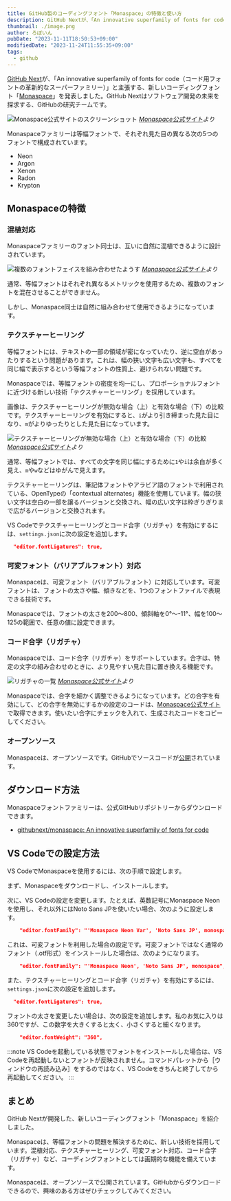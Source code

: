 ```yaml
---
title: GitHub製のコーディングフォント「Monaspace」の特徴と使い方
description: GitHub Nextが、「An innovative superfamily of fonts for code（コード用フォントの革新的なスーパーファミリー）」と主張する、可変フォント対応の新しいコーディングフォント「Monaspace」を発表しました。
thumbnail: ./image.png
author: ろぼいん
pubDate: "2023-11-11T18:50:53+09:00"
modifiedDate: "2023-11-24T11:55:35+09:00"
tags:
  - github
---
```


[GitHub Next](https://githubnext.com/)が、「An innovative superfamily of fonts for code（コード用フォントの革新的なスーパーファミリー）」と主張する、新しいコーディングフォント「[Monaspace](https://monaspace.githubnext.com/)」を発表しました。GitHub Nextはソフトウェア開発の未来を探求する、GitHubの研究チームです。

![Monaspace公式サイトのスクリーンショット](./image.png)
*[Monaspace公式サイト](https://monaspace.githubnext.com/)より*

Monaspaceファミリーは等幅フォントで、それぞれ見た目の異なる次の5つのフォントで構成されています。

- Neon
- Argon
- Xenon
- Radon
- Krypton

## Monaspaceの特徴

### 混植対応

Monaspaceファミリーのフォント同士は、互いに自然に混植できるように設計されています。

![複数のフォントフェイスを組み合わせたようす](./image-1.png)
*[Monaspace公式サイト](https://monaspace.githubnext.com/)より*

通常、等幅フォントはそれぞれ異なるメトリックを使用するため、複数のフォントを混在させることができません。

しかし、Monaspace同士は自然に組み合わせて使用できるようになっています。

### テクスチャーヒーリング

等幅フォントには、テキストの一部の領域が密になっていたり、逆に空白があったりするという問題があります。これは、幅の狭い文字も広い文字も、すべてを同じ幅で表示するという等幅フォントの性質上、避けられない問題です。

Monaspaceでは、等幅フォントの密度を均一にし、プロポーショナルフォントに近づける新しい技術「テクスチャーヒーリング」を採用しています。

画像は、テクスチャーヒーリングが無効な場合（上）と有効な場合（下）の比較です。テクスチャーヒーリングを有効にすると、``i``がより引き締まった見た目になり、``m``がよりゆったりとした見た目になっています。

![テクスチャーヒーリングが無効な場合（上）と有効な場合（下）の比較](./image-2.png)
*[Monaspace公式サイト](https://monaspace.githubnext.com/)より*

通常、等幅フォントでは、すべての文字を同じ幅にするために``1``や``i``は余白が多く見え、``m``や``w``などはゆがんで見えます。

テクスチャーヒーリングは、筆記体フォントやアラビア語のフォントで利用されている、OpenTypeの「contextual alternates」機能を使用しています。幅の狭い文字は空白の一部を譲るバージョンと交換され、幅の広い文字は枠ぎりぎりまで広がるバージョンと交換されます。

VS Codeでテクスチャーヒーリングとコード合字（リガチャ）を有効にするには、``settings.json``に次の設定を追加します。

```json
  "editor.fontLigatures": true,
```

### 可変フォント（バリアブルフォント）対応

Monaspaceは、可変フォント（バリアブルフォント）に対応しています。可変フォントは、フォントの太さや幅、傾きなどを、1つのフォントファイルで表現できる技術です。

Monaspaceでは、フォントの太さを200〜800、傾斜軸を0°〜-11°、幅を100〜125の範囲で、任意の値に設定できます。

### コード合字（リガチャ）

Monaspaceでは、コード合字（リガチャ）をサポートしています。合字は、特定の文字の組み合わせのときに、より見やすい見た目に置き換える機能です。

![リガチャの一覧](./image-3.png)
*[Monaspace公式サイト](https://monaspace.githubnext.com/)より*

Monaspaceでは、合字を細かく調整できるようになっています。どの合字を有効にして、どの合字を無効にするかの設定のコードは、[Monaspace公式サイト](https://monaspace.githubnext.com/)で取得できます。使いたい合字にチェックを入れて、生成されたコードをコピーしてください。

### オープンソース

Monaspaceは、オープンソースです。GitHubでソースコードが[公開](https://github.com/githubnext/monaspace)されています。

## ダウンロード方法

Monaspaceフォントファミリーは、公式GitHubリポジトリーからダウンロードできます。

- [githubnext/monaspace: An innovative superfamily of fonts for code](https://github.com/githubnext/monaspace#monaspace)

## VS Codeでの設定方法

VS CodeでMonaspaceを使用するには、次の手順で設定します。

まず、Monaspaceをダウンロードし、インストールします。

次に、VS Codeの設定を変更します。たとえば、英数記号にMonaspace Neonを使用し、それ以外にはNoto Sans JPを使いたい場合、次のように設定します。

```json
    "editor.fontFamily": "'Monaspace Neon Var', 'Noto Sans JP', monospace",
```

これは、可変フォントを利用した場合の設定です。可変フォントではなく通常のフォント（.otf形式）をインストールした場合は、次のようになります。

```json
    "editor.fontFamily": "'Monaspace Neon', 'Noto Sans JP', monospace",
```

また、テクスチャーヒーリングとコード合字（リガチャ）を有効にするには、``settings.json``に次の設定を追加します。

```json
  "editor.fontLigatures": true,
```

フォントの太さを変更したい場合は、次の設定を追加します。私のお気に入りは360ですが、この数字を大きくすると太く、小さくすると細くなります。

```json
    "editor.fontWeight": "360",
```

:::note
VS Codeを起動している状態でフォントをインストールした場合は、VS Codeを再起動しないとフォントが反映されません。コマンドパレットから［ウィンドウの再読み込み］をするのではなく、VS Codeをきちんと終了してから再起動してください。
:::

## まとめ

GitHub Nextが開発した、新しいコーディングフォント「Monaspace」を紹介しました。

Monaspaceは、等幅フォントの問題を解決するために、新しい技術を採用しています。混植対応、テクスチャーヒーリング、可変フォント対応、コード合字（リガチャ）など、コーディングフォントとしては画期的な機能を備えています。

Monaspaceは、オープンソースで公開されています。GitHubからダウンロードできるので、興味のある方はぜひチェックしてみてください。
